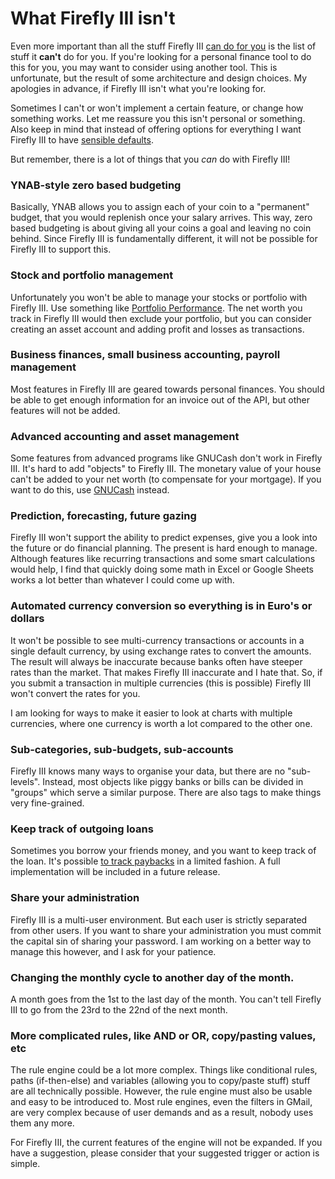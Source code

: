 # What Firefly III isn't

Even more important than all the stuff Firefly III [can do for you](introduction.md) is the list of stuff it **can't** do for you. If you're looking for a personal finance tool to do this for you, you may want to consider using another tool. This is unfortunate, but the result of some architecture and design choices. My apologies in advance, if Firefly III isn't what you're looking for.

Sometimes I can't or won't implement a certain feature, or change how something works. Let me reassure you this isn't personal or something. Also keep in mind that instead of offering options for everything I want Firefly III to have [sensible defaults](https://en.wikipedia.org/wiki/Convention_over_configuration).

But remember, there is a lot of things that you *can* do with Firefly III!

### YNAB-style zero based budgeting

Basically, YNAB allows you to assign each of your coin to a "permanent" budget, that you would replenish once your salary arrives. This way, zero based budgeting is about giving all your coins a goal and leaving no coin behind. Since Firefly III is fundamentally different, it will not be possible for Firefly III to support this.

### Stock and portfolio management

Unfortunately you won't be able to manage your stocks or portfolio with Firefly III. Use something like [Portfolio Performance](https://www.portfolio-performance.info/). The net worth you track in Firefly III would then exclude your portfolio, but you can consider creating an asset account and adding profit and losses as transactions.

### Business finances, small business accounting, payroll management

Most features in Firefly III are geared towards personal finances. You should be able to get enough information for an invoice out of the API, but other features will not be added.

### Advanced accounting and asset management

Some features from advanced programs like GNUCash don't work in Firefly III. It's hard to add "objects" to Firefly III. The monetary value of your house can't be added to your net worth (to compensate for your mortgage). If you want to do this, use [GNUCash](https://gnucash.org/) instead.

### Prediction, forecasting, future gazing

Firefly III won't support the ability to predict expenses, give you a look into the future or do financial planning. The present is hard enough to manage. Although features like recurring transactions and some smart calculations would help, I find that quickly doing some math in Excel or Google Sheets works a lot better than whatever I could come up with.

### Automated currency conversion so everything is in Euro's or dollars

It won't be possible to see multi-currency transactions or accounts in a single default currency, by using exchange rates to convert the amounts. The result will always be inaccurate because banks often have steeper rates than the market. That makes Firefly III inaccurate and I hate that. So, if you submit a transaction in multiple currencies (this is possible) Firefly III won't convert the rates for you.

I am looking for ways to make it easier to look at charts with multiple currencies, where one currency is worth a lot compared to the other one. 

### Sub-categories, sub-budgets, sub-accounts

Firefly III knows many ways to organise your data, but there are no "sub-levels". Instead, most objects like piggy banks or bills can be divided in "groups" which serve a similar purpose. There are also tags to make things very fine-grained.

### Keep track of outgoing loans

Sometimes you borrow your friends money, and you want to keep track of the loan. It's possible [to track paybacks](../faq/financials.md#what-do-i-do-with-people-who-pay-me-back) in a limited fashion. A full implementation will be included in a future release.

### Share your administration

Firefly III is a multi-user environment. But each user is strictly separated from other users. If you want to share your administration you must commit the capital sin of sharing your password. I am working on a better way to manage this however, and I ask for your patience.

### Changing the monthly cycle to another day of the month.

A month goes from the 1st to the last day of the month. You can't tell Firefly III to go from the 23rd to the 22nd of the next month.

### More complicated rules, like AND or OR, copy/pasting values, etc

The rule engine could be a lot more complex. Things like conditional rules, paths (if-then-else) and variables (allowing you to copy/paste stuff) stuff are all technically possible. However, the rule engine must also be usable and easy to be introduced to. Most rule engines, even the filters in GMail, are very complex because of user demands and as a result, nobody uses them any more.

For Firefly III, the current features of the engine will not be expanded. If you have a suggestion, please consider that your suggested trigger or action is simple.
